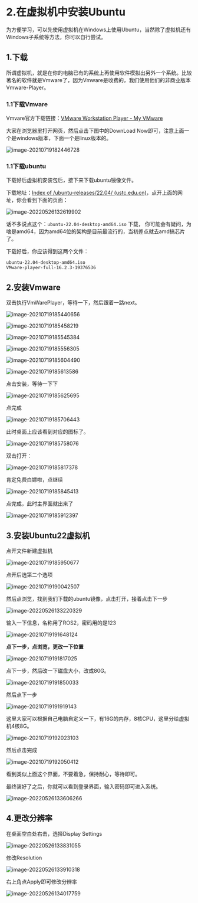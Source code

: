 # 2.在虚拟机中安装Ubuntu

为方便学习，可以先使用虚拟机在Windows上使用Ubuntu，当然除了虚拟机还有Windows子系统等方法，你可以自行尝试。

## 1.下载

所谓虚拟机，就是在你的电脑已有的系统上再使用软件模拟出另外一个系统。比较著名的软件就是Vmware了，因为Vmware是收费的，我们使用他们的非商业版本Vmware-Player。

### 1.1下载Vmvare

Vmvare官方下载链接：[VMware Workstation Player - My VMware](https://my.vmware.com/en/web/vmware/downloads/details?downloadGroup=WKST-PLAYER-1612&productId=1039&rPId=66621)

大家在浏览器里打开网页，然后点击下图中的DownLoad Now即可，注意上面一个是windows版本，下面一个是linux版本的。

![image-20210719182446728](2.在虚拟机中安装Ubuntu/imgs/image-20210719182446728.png)

### 1.1下载ubuntu

下载好后虚拟机安装包后，接下来下载ubuntu镜像文件。

下载地址：[Index of /ubuntu-releases/22.04/ (ustc.edu.cn)](http://mirrors.ustc.edu.cn/ubuntu-releases/22.04/)，点开上面的网址，你会看到下面的页面：

![image-20220526132619902](2.在虚拟机中安装Ubuntu/imgs/image-20220526132619902.png)



话不多说点这个：`ubuntu-22.04-desktop-amd64.iso` 下载， 你可能会有疑问，为啥是amd64，因为amd64位的架构是目前最流行的，当初差点就去amd搞芯片了。

下载好后，你应该得到这两个文件：

```
ubuntu-22.04-desktop-amd64.iso
VMware-player-full-16.2.3-19376536
```

## 2.安装Vmware

双击执行VmWarePlayer，等待一下，然后跟着一路next。

![image-20210719185440656](2.在虚拟机中安装Ubuntu/imgs/image-20210719185440656.png)

![image-20210719185458219](2.在虚拟机中安装Ubuntu/imgs/image-20210719185458219.png)

![image-20210719185545384](2.在虚拟机中安装Ubuntu/imgs/image-20210719185545384.png)

![image-20210719185556305](2.在虚拟机中安装Ubuntu/imgs/image-20210719185556305.png)

![image-20210719185604490](2.在虚拟机中安装Ubuntu/imgs/image-20210719185604490.png)

![image-20210719185613586](2.在虚拟机中安装Ubuntu/imgs/image-20210719185613586.png)

点击安装，等待一下下

![image-20210719185625695](2.在虚拟机中安装Ubuntu/imgs/image-20210719185625695.png)

点完成

![image-20210719185706443](2.在虚拟机中安装Ubuntu/imgs/image-20210719185706443.png)

此时桌面上应该看到对应的图标了。

![image-20210719185758076](2.在虚拟机中安装Ubuntu/imgs/image-20210719185758076.png)

双击打开：

![image-20210719185817378](2.在虚拟机中安装Ubuntu/imgs/image-20210719185817378.png)

肯定免费白嫖啦，点继续

![image-20210719185845413](2.在虚拟机中安装Ubuntu/imgs/image-20210719185845413.png)

点完成，此时主界面就出来了

![image-20210719185912397](2.在虚拟机中安装Ubuntu/imgs/image-20210719185912397.png)

## 3.安装Ubuntu22虚拟机

点开文件新建虚拟机



![image-20210719185950677](2.在虚拟机中安装Ubuntu/imgs/image-20210719185950677.png)

点开后选第二个选项

![image-20210719190042507](2.在虚拟机中安装Ubuntu/imgs/image-20210719190042507.png)

然后点浏览，找到我们下载的ubuntu镜像，点击打开，接着点击下一步

![image-20220526133220329](2.在虚拟机中安装Ubuntu/imgs/image-20220526133220329.png)

输入一下信息，名称用了ROS2，密码用的是123

![image-20210719191648124](2.在虚拟机中安装Ubuntu/imgs/image-20210719191648124.png)

**点下一步，点浏览，更改一下位置**

![image-20210719191817025](2.在虚拟机中安装Ubuntu/imgs/image-20210719191817025.png)

点下一步，然后改一下磁盘大小，改成80G。

![image-20210719191850033](2.在虚拟机中安装Ubuntu/imgs/image-20210719191850033.png)

然后点下一步

![image-20210719191919143](2.在虚拟机中安装Ubuntu/imgs/image-20210719191919143.png)

这里大家可以根据自己电脑自定义一下，有16G的内存，8核CPU，这里分给虚拟机4核8G。

![image-20210719192023103](2.在虚拟机中安装Ubuntu/imgs/image-20210719192023103.png)

然后点击完成

![image-20210719192050412](2.在虚拟机中安装Ubuntu/imgs/image-20210719192050412.png)

看到类似上面这个界面，不要着急，保持耐心，等待即可。

最终装好了之后，你就可以看到登录界面，输入密码即可进入系统。

![image-20220526133606266](2.在虚拟机中安装Ubuntu/imgs/image-20220526133606266.png)

## 4.更改分辨率

在桌面空白处右击，选择Display Settings

![image-20220526133831055](2.在虚拟机中安装Ubuntu/imgs/image-20220526133831055.png)

修改Resolution

![image-20220526133910318](2.在虚拟机中安装Ubuntu/imgs/image-20220526133910318.png)

右上角点Apply即可修改分辨率

![image-20220526134017759](2.在虚拟机中安装Ubuntu/imgs/image-20220526134017759.png)


